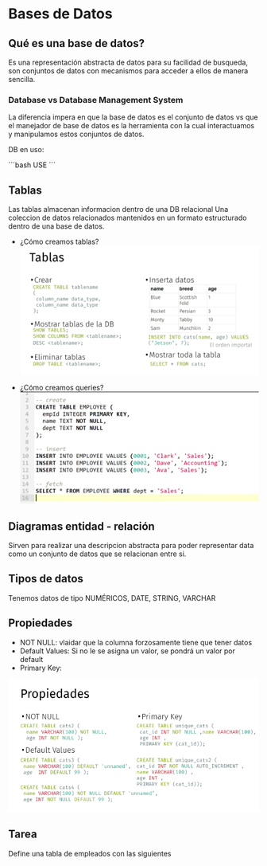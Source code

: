# Bases de Datos

## Qué es una base de datos?

Es una representación abstracta de datos para su facilidad de busqueda, son conjuntos de datos con mecanismos para acceder a ellos de manera sencilla.

### Database vs Database Management System

La diferencia impera en que la base de datos es el conjunto de datos vs que el manejador de base de datos es la herramienta con la cual interactuamos y manipulamos estos conjuntos de datos.

DB en uso:

´´´bash
USE <database name>
´´´
## Tablas 

Las tablas almacenan informacion dentro de una DB relacional
Una coleccion de datos relacionados mantenidos en un formato estructurado dentro de una base de datos.

- ¿Cómo creamos tablas?
![crear_tablas](images/crear_tablas.png)

- ¿Cómo creamos queries?
![query_example](images/query_example.png)

## Diagramas entidad - relación

Sirven para realizar una descripcion abstracta para poder representar data como un conjunto de datos que se relacionan entre si.

## Tipos de datos

Tenemos datos de tipo NUMÉRICOS, DATE, STRING, VARCHAR

## Propiedades 

- NOT NULL: vlaidar que la columna forzosamente tiene que tener datos
- Default Values: Si no le se asigna un valor, se pondrá un valor por default
- Primary Key: 

![alt text](images/propiedades.png)

## Tarea 

Define una tabla de empleados con las siguientes